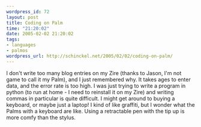 ```yaml
--- 
wordpress_id: 72
layout: post
title: Coding on Palm
time: "21:20:02"
date: 2005-02-02 21:20:02
tags: 
- languages
- palmos
wordpress_url: http://schinckel.net/2005/02/02/coding-on-palm/
---
```

I don't write too many blog entries on my Zire (thanks to Jason, I'm not game to call it my Palm), and I just remembered why. It takes ages to enter data, and the error rate is too high. I was just trying to write a program in python (to run at home - I need to reinstall it on my Zire) and writing commas in particular is quite difficult. I might get around to buying a keyboard, or maybe just a laptop! I kind of like graffiti, but I wonder what the Palms with a keyboard are like. Using a retractable pen with the tip up is more comfy than the stylus. 
